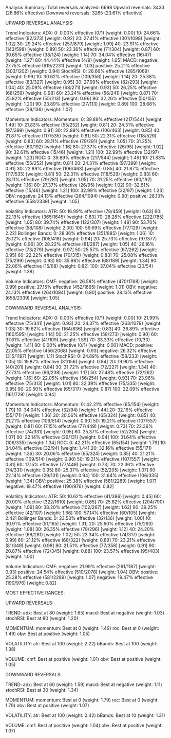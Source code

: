 Analysis Summary:
Total reversals analyzed: 6698
Upward reversals: 3433 (26.86% effective)
Downward reversals: 3265 (23.61% effective)

UPWARD REVERSAL ANALYSIS:

  Trend Indicators:
    ADX:
        0: 0.00% effective (0/1) [weight: 0.00]
       10: 24.66% effective (92/373) [weight: 0.92]
       20: 27.41% effective (301/1098) [weight: 1.02]
       30: 29.24% effective (257/879) [weight: 1.09]
       40: 23.91% effective (143/598) [weight: 0.89]
       50: 23.36% effective (71/304) [weight: 0.87]
       60: 30.65% effective (38/124) [weight: 1.14]
       70: 34.04% effective (16/47) [weight: 1.27]
       80: 44.44% effective (4/9) [weight: 1.65]
    MACD:
      negative: 27.75% effective (619/2231) [weight: 1.03]
      positive: 25.21% effective (303/1202) [weight: 0.94]
    StochRSI:
        0: 26.66% effective (285/1069) [weight: 0.99]
       10: 30.62% effective (109/356) [weight: 1.14]
       20: 25.38% effective (83/327) [weight: 0.95]
       30: 27.99% effective (82/293) [weight: 1.04]
       40: 25.09% effective (68/271) [weight: 0.93]
       50: 26.25% effective (68/259) [weight: 0.98]
       60: 23.24% effective (56/241) [weight: 0.87]
       70: 25.82% effective (55/213) [weight: 0.96]
       80: 32.26% effective (50/155) [weight: 1.20]
       90: 23.89% effective (27/113) [weight: 0.89]
      100: 28.68% effective (39/136) [weight: 1.07]

  Momentum Indicators:
    Momentum:
        0: 39.89% effective (217/544) [weight: 1.49]
       10: 21.83% effective (55/252) [weight: 0.81]
       20: 24.31% effective (97/399) [weight: 0.91]
       30: 22.89% effective (106/463) [weight: 0.85]
       40: 21.87% effective (117/535) [weight: 0.81]
       50: 22.31% effective (118/529) [weight: 0.83]
       60: 28.11% effective (79/281) [weight: 1.05]
       70: 31.25% effective (60/192) [weight: 1.16]
       80: 27.37% effective (26/95) [weight: 1.02]
       90: 32.61% effective (15/46) [weight: 1.21]
      100: 32.99% effective (32/97) [weight: 1.23]
    ROC:
        0: 39.89% effective (217/544) [weight: 1.49]
       10: 21.83% effective (55/252) [weight: 0.81]
       20: 24.31% effective (97/399) [weight: 0.91]
       30: 22.89% effective (106/463) [weight: 0.85]
       40: 21.87% effective (117/535) [weight: 0.81]
       50: 22.31% effective (118/529) [weight: 0.83]
       60: 28.11% effective (79/281) [weight: 1.05]
       70: 31.25% effective (60/192) [weight: 1.16]
       80: 27.37% effective (26/95) [weight: 1.02]
       90: 32.61% effective (15/46) [weight: 1.21]
      100: 32.99% effective (32/97) [weight: 1.23]
    OBV:
      negative: 24.13% effective (264/1094) [weight: 0.90]
      positive: 28.13% effective (658/2339) [weight: 1.05]

  Volatility Indicators:
    ATR:
       50: 16.99% effective (78/459) [weight: 0.63]
       60: 22.19% effective (365/1645) [weight: 0.83]
       70: 28.28% effective (222/785) [weight: 1.05]
       80: 39.74% effective (122/307) [weight: 1.48]
       90: 53.70% effective (58/108) [weight: 2.00]
      100: 59.69% effective (77/129) [weight: 2.22]
    Bollinger Bands:
        0: 28.36% effective (251/885) [weight: 1.06]
       10: 25.12% effective (105/418) [weight: 0.94]
       20: 25.73% effective (97/377) [weight: 0.96]
       30: 28.22% effective (81/287) [weight: 1.05]
       40: 26.16% effective (73/279) [weight: 0.97]
       50: 25.57% effective (67/262) [weight: 0.95]
       60: 22.22% effective (70/315) [weight: 0.83]
       70: 25.08% effective (75/299) [weight: 0.93]
       80: 35.98% effective (68/189) [weight: 1.34]
       90: 22.06% effective (15/68) [weight: 0.82]
      100: 37.04% effective (20/54) [weight: 1.38]

  Volume Indicators:
    CMF:
      negative: 26.58% effective (470/1768) [weight: 0.99]
      positive: 27.15% effective (452/1665) [weight: 1.01]
    OBV:
      negative: 24.13% effective (264/1094) [weight: 0.90]
      positive: 28.13% effective (658/2339) [weight: 1.05]

DOWNWARD REVERSAL ANALYSIS:

  Trend Indicators:
    ADX:
        0: 0.00% effective (0/1) [weight: 0.00]
       10: 21.99% effective (75/341) [weight: 0.93]
       20: 24.37% effective (263/1079) [weight: 1.03]
       30: 19.62% effective (164/836) [weight: 0.83]
       40: 26.89% effective (160/595) [weight: 1.14]
       50: 21.25% effective (58/273) [weight: 0.90]
       60: 37.61% effective (41/109) [weight: 1.59]
       70: 33.33% effective (10/30) [weight: 1.41]
       80: 0.00% effective (0/1) [weight: 0.00]
    MACD:
      positive: 22.05% effective (456/2068) [weight: 0.93]
      negative: 26.32% effective (315/1197) [weight: 1.11]
    StochRSI:
        0: 24.89% effective (58/233) [weight: 1.05]
       10: 19.87% effective (31/156) [weight: 0.84]
       20: 19.90% effective (40/201) [weight: 0.84]
       30: 31.72% effective (72/227) [weight: 1.34]
       40: 27.73% effective (66/238) [weight: 1.17]
       50: 27.48% effective (72/262) [weight: 1.16]
       60: 22.05% effective (56/254) [weight: 0.93]
       70: 23.96% effective (75/313) [weight: 1.01]
       80: 22.39% effective (75/335) [weight: 0.95]
       90: 20.50% effective (65/317) [weight: 0.87]
      100: 22.09% effective (161/729) [weight: 0.94]

  Momentum Indicators:
    Momentum:
        0: 42.21% effective (65/154) [weight: 1.79]
       10: 34.04% effective (32/94) [weight: 1.44]
       20: 32.16% effective (55/171) [weight: 1.36]
       30: 20.06% effective (65/324) [weight: 0.85]
       40: 21.21% effective (109/514) [weight: 0.90]
       50: 19.21% effective (107/557) [weight: 0.81]
       60: 17.15% effective (77/449) [weight: 0.73]
       70: 22.36% effective (74/331) [weight: 0.95]
       80: 25.37% effective (52/205) [weight: 1.07]
       90: 22.14% effective (29/131) [weight: 0.94]
      100: 31.64% effective (106/335) [weight: 1.34]
    ROC:
        0: 42.21% effective (65/154) [weight: 1.79]
       10: 34.04% effective (32/94) [weight: 1.44]
       20: 32.16% effective (55/171) [weight: 1.36]
       30: 20.06% effective (65/324) [weight: 0.85]
       40: 21.21% effective (109/514) [weight: 0.90]
       50: 19.21% effective (107/557) [weight: 0.81]
       60: 17.15% effective (77/449) [weight: 0.73]
       70: 22.36% effective (74/331) [weight: 0.95]
       80: 25.37% effective (52/205) [weight: 1.07]
       90: 22.14% effective (29/131) [weight: 0.94]
      100: 31.64% effective (106/335) [weight: 1.34]
    OBV:
      positive: 25.38% effective (581/2289) [weight: 1.07]
      negative: 19.47% effective (190/976) [weight: 0.82]

  Volatility Indicators:
    ATR:
       50: 10.62% effective (41/386) [weight: 0.45]
       60: 20.00% effective (322/1610) [weight: 0.85]
       70: 25.82% effective (204/790) [weight: 1.09]
       80: 38.20% effective (102/267) [weight: 1.62]
       90: 39.25% effective (42/107) [weight: 1.66]
      100: 57.14% effective (60/105) [weight: 2.42]
    Bollinger Bands:
        0: 23.53% effective (32/136) [weight: 1.00]
       10: 30.91% effective (51/165) [weight: 1.31]
       20: 25.60% effective (75/293) [weight: 1.08]
       30: 26.35% effective (78/296) [weight: 1.12]
       40: 24.20% effective (68/281) [weight: 1.02]
       50: 23.34% effective (74/317) [weight: 0.99]
       60: 21.12% effective (68/322) [weight: 0.89]
       70: 23.21% effective (81/349) [weight: 0.98]
       80: 21.51% effective (77/358) [weight: 0.91]
       90: 20.87% effective (72/345) [weight: 0.88]
      100: 23.57% effective (95/403) [weight: 1.00]

  Volume Indicators:
    CMF:
      negative: 21.99% effective (261/1187) [weight: 0.93]
      positive: 24.54% effective (510/2078) [weight: 1.04]
    OBV:
      positive: 25.38% effective (581/2289) [weight: 1.07]
      negative: 19.47% effective (190/976) [weight: 0.82]

MOST EFFECTIVE RANGES:

UPWARD REVERSALS:

  TREND:
    adx: Best at 80 (weight: 1.65)
    macd: Best at negative (weight: 1.03)
    stochRSI: Best at 80 (weight: 1.20)

  MOMENTUM:
    momentum: Best at 0 (weight: 1.49)
    roc: Best at 0 (weight: 1.49)
    obv: Best at positive (weight: 1.05)

  VOLATILITY:
    atr: Best at 100 (weight: 2.22)
    bBands: Best at 100 (weight: 1.38)

  VOLUME:
    cmf: Best at positive (weight: 1.01)
    obv: Best at positive (weight: 1.05)

DOWNWARD REVERSALS:

  TREND:
    adx: Best at 60 (weight: 1.59)
    macd: Best at negative (weight: 1.11)
    stochRSI: Best at 30 (weight: 1.34)

  MOMENTUM:
    momentum: Best at 0 (weight: 1.79)
    roc: Best at 0 (weight: 1.79)
    obv: Best at positive (weight: 1.07)

  VOLATILITY:
    atr: Best at 100 (weight: 2.42)
    bBands: Best at 10 (weight: 1.31)

  VOLUME:
    cmf: Best at positive (weight: 1.04)
    obv: Best at positive (weight: 1.07)
